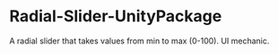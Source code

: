 # Radial-Slider-UnityPackage
A radial slider that takes values from min to max (0-100). UI mechanic.
